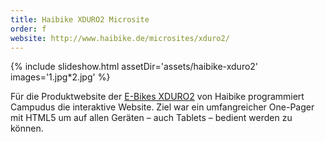 ```yaml
---
title: Haibike XDURO2 Microsite
order: f
website: http://www.haibike.de/microsites/xduro2/
---
```


{% include slideshow.html assetDir='assets/haibike-xduro2' images='1.jpg*2.jpg' %}

Für die Produktwebsite der [E-Bikes XDURO2](http://www.haibike.de/microsites/xduro2/) von Haibike programmiert Campudus die interaktive Website. Ziel war ein umfangreicher One-Pager mit HTML5 um auf allen Geräten – auch Tablets – bedient werden zu können.

